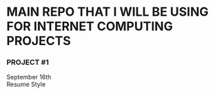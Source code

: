 # MAIN REPO THAT I WILL BE USING FOR INTERNET COMPUTING PROJECTS


### PROJECT #1 <br>
September 16th <br>
Resume Style 